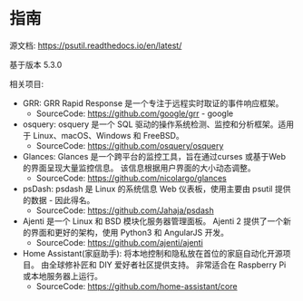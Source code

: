 # 指南

源文档: <https://psutil.readthedocs.io/en/latest/>

基于版本 5.3.0

相关项目:

- GRR: GRR Rapid Response 是一个专注于远程实时取证的事件响应框架。
  - SourceCode: <https://github.com/google/grr> - google
- osquery: osquery 是一个 SQL 驱动的操作系统检测、监控和分析框架。适用于 Linux、macOS、Windows 和 FreeBSD。
  - SourceCode: <https://github.com/osquery/osquery>
- Glances: Glances 是一个跨平台的监控工具，旨在通过curses 或基于Web 的界面呈现大量监控信息。 该信息根据用户界面的大小动态调整。
  - SourceCode: <https://github.com/nicolargo/glances>
- psDash: psdash 是 Linux 的系统信息 Web 仪表板，使用主要由 psutil 提供的数据 - 因此得名。
  - SourceCode: <https://github.com/Jahaja/psdash>
- Ajenti 是一个 Linux 和 BSD 模块化服务器管理面板。 Ajenti 2 提供了一个新的界面和更好的架构，使用 Python3 和 AngularJS 开发。
  - SourceCode: <https://github.com/ajenti/ajenti>
- Home Assistant(家庭助手): 将本地控制和隐私放在首位的家庭自动化开源项目。 由全球修补匠和 DIY 爱好者社区提供支持。 非常适合在 Raspberry Pi 或本地服务器上运行。
  - SourceCode: <https://github.com/home-assistant/core>
